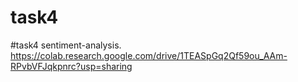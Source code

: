 # task4
#task4
sentiment-analysis.
https://colab.research.google.com/drive/1TEASpGq2Qf59ou_AAm-RPvbVFJqkpnrc?usp=sharing
